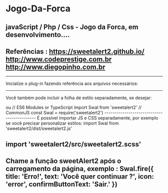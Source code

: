 # Jogo-Da-Forca
javaScript / Php / Css - Jogo da Forca, em desenvolvimento....
---------------------------------------------
Referências :
https://sweetalert2.github.io/
http://www.codeprestige.com.br
http://www.diegopinho.com.br
---------------------------------------------
---------------------------------------------
Inicialize o plug-in fazendo referência aos arquivos necessários:
<script src="sweetalert2.all.min.js"></script>
-------------------------------------------------------------------------------------
Você também pode incluir a folha de estilo separadamente, se desejar:
<script src="sweetalert2.min.js"></script>
<link rel="stylesheet" href="sweetalert2.min.css">
ou
// ES6 Modules or TypeScript
import Swal from 'sweetalert2'
// CommonJS
const Swal = require('sweetalert2')
--------------------------------------------
É possível importar JS e CSS separadamente, por exemplo se você precisar personalizar estilos:
import Swal from 'sweetalert2/dist/sweetalert2.js'

import 'sweetalert2/src/sweetalert2.scss'
----------------------------------------------------------
Chame a função sweetAlert2 após o carregamento da página, exemplo :
Swal.fire({
  title: 'Erro!',
  text: 'Você quer continuar  ?',
  icon: 'error',
  confirmButtonText: 'Sair.'
})
-------------------------------------
